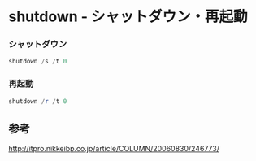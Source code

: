 ﻿# shutdown - シャットダウン・再起動

### シャットダウン

```powershell
shutdown /s /t 0
```

### 再起動

```powershell
shutdown /r /t 0
```

## 参考
http://itpro.nikkeibp.co.jp/article/COLUMN/20060830/246773/

